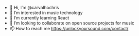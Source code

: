 - 👋 Hi, I’m @carvalhochris
- 👀 I’m interested in music technology
- 🌱 I’m currently learning React
- 💞️ I’m looking to collaborate on open source projects for music
- 📫 How to reach me https://unlockyoursound.com/contact/

<!---
carvalhochris/carvalhochris is a ✨ special ✨ repository because its `README.md` (this file) appears on your GitHub profile.
You can click the Preview link to take a look at your changes.
--->
